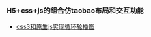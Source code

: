 ### H5+css+js的组合仿taobao布局和交互功能
* [css3和原生js实现循环轮播图](https://github.com/mzxjhx/H5-Javascript/edit/master/taobao/js/top-ad.js)
